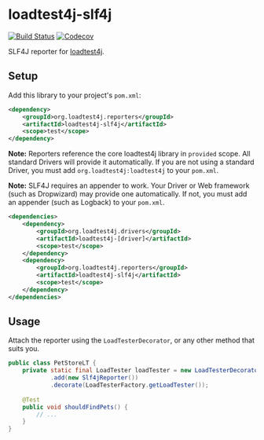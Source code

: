 # loadtest4j-slf4j

[![Build Status](https://travis-ci.com/loadtest4j/loadtest4j-reporter-slf4j.svg?branch=master)](https://travis-ci.com/loadtest4j/loadtest4j-reporter-slf4j)
[![Codecov](https://codecov.io/gh/loadtest4j/loadtest4j-reporter-slf4j/branch/master/graph/badge.svg)](https://codecov.io/gh/loadtest4j/loadtest4j-reporter-slf4j)

SLF4J reporter for [loadtest4j](https://github.com/loadtest4j/loadtest4j).

## Setup

Add this library to your project's `pom.xml`:

```xml
<dependency>
    <groupId>org.loadtest4j.reporters</groupId>
    <artifactId>loadtest4j-slf4j</artifactId>
    <scope>test</scope>
</dependency>
```

**Note:** Reporters reference the core loadtest4j library in `provided` scope. All standard Drivers will provide it automatically. If you are not using a standard Driver, you must add `org.loadtest4j:loadtest4j` to your `pom.xml`.

**Note:** SLF4J requires an appender to work. Your Driver or Web framework (such as Dropwizard) may provide one automatically. If not, you must add an appender (such as Logback) to your `pom.xml`.

```xml
<dependencies>
    <dependency>
        <groupId>org.loadtest4j.drivers</groupId>
        <artifactId>loadtest4j-[driver]</artifactId>
        <scope>test</scope>
    </dependency>
    <dependency>
        <groupId>org.loadtest4j.reporters</groupId>
        <artifactId>loadtest4j-slf4j</artifactId>
        <scope>test</scope>
    </dependency>
</dependencies>
```

## Usage

Attach the reporter using the `LoadTesterDecorator`, or any other method that suits you.

```java
public class PetStoreLT {
    private static final LoadTester loadTester = new LoadTesterDecorator()
            .add(new Slf4jReporter())
            .decorate(LoadTesterFactory.getLoadTester());
    
    @Test
    public void shouldFindPets() {
        // ...
    }
}
```